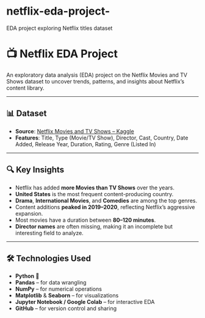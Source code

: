 # netflix-eda-project-
EDA project exploring Netflix titles dataset
# 📺 Netflix EDA Project

An exploratory data analysis (EDA) project on the Netflix Movies and TV Shows dataset to uncover trends, patterns, and insights about Netflix’s content library.

---

## 📊 Dataset

- **Source**: [Netflix Movies and TV Shows – Kaggle](https://www.kaggle.com/datasets/shivamb/netflix-shows)
- **Features**: Title, Type (Movie/TV Show), Director, Cast, Country, Date Added, Release Year, Duration, Rating, Genre (Listed In)

---

## 🔍 Key Insights

- Netflix has added **more Movies than TV Shows** over the years.
- **United States** is the most frequent content-producing country.
- **Drama**, **International Movies**, and **Comedies** are among the top genres.
- Content additions **peaked in 2019–2020**, reflecting Netflix’s aggressive expansion.
- Most movies have a duration between **80–120 minutes**.
- **Director names** are often missing, making it an incomplete but interesting field to analyze.

---

## 🛠️ Technologies Used

- **Python** 🐍
- **Pandas** – for data wrangling
- **NumPy** – for numerical operations
- **Matplotlib** & **Seaborn** – for visualizations
- **Jupyter Notebook / Google Colab** – for interactive EDA
- **GitHub** – for version control and sharing




